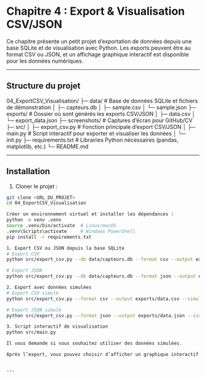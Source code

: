 # Chapitre 4 : Export & Visualisation CSV/JSON

Ce chapitre présente un petit projet d’exportation de données depuis une base SQLite et de visualisation avec Python. Les exports peuvent être au format CSV ou JSON, et un affichage graphique interactif est disponible pour les données numériques.

---

## Structure du projet
04_ExportCSV_Visualisation/
├─ data/ # Base de données SQLite et fichiers de démonstration
│ ├─ capteurs.db
│ ├─ sample.csv
│ └─ sample.json
├─ exports/ # Dossier où sont générés les exports CSV/JSON
│ ├─ data.csv
│ └─ export_data.json
├─ screenshots/ # Captures d’écran pour GitHub/CV
├─ src/
│ ├─ export_csv.py # Fonction principale d’export CSV/JSON
│ ├─ main.py # Script interactif pour exporter et visualiser les données
│ └─ init.py
├─ requirements.txt # Librairies Python nécessaires (pandas, matplotlib, etc.)
└─ README.md


---

## Installation

1. Cloner le projet :

```bash
git clone <URL_DU_PROJET>
cd 04_ExportCSV_Visualisation

Créer un environnement virtuel et installer les dépendances :
python -m venv .venv
source .venv/bin/activate  # Linux/macOS
.venv\Scripts\activate     # Windows PowerShell
pip install -r requirements.txt

1. Export CSV ou JSON depuis la base SQLite
# Export CSV
python src/export_csv.py --db data/capteurs.db --format csv --output exports/data.csv

# Export JSON
python src/export_csv.py --db data/capteurs.db --format json --output exports/data.json

2. Export avec données simulées
# Export CSV simulé
python src/export_csv.py --format csv --output exports/data.csv --simulate

# Export JSON simulé
python src/export_csv.py --format json --output exports/data.json --simulate

3. Script interactif de visualisation
python src/main.py

Il vous demande si vous souhaitez utiliser des données simulées.

Après l’export, vous pouvez choisir d’afficher un graphique interactif des données CSV/JSON.


---

